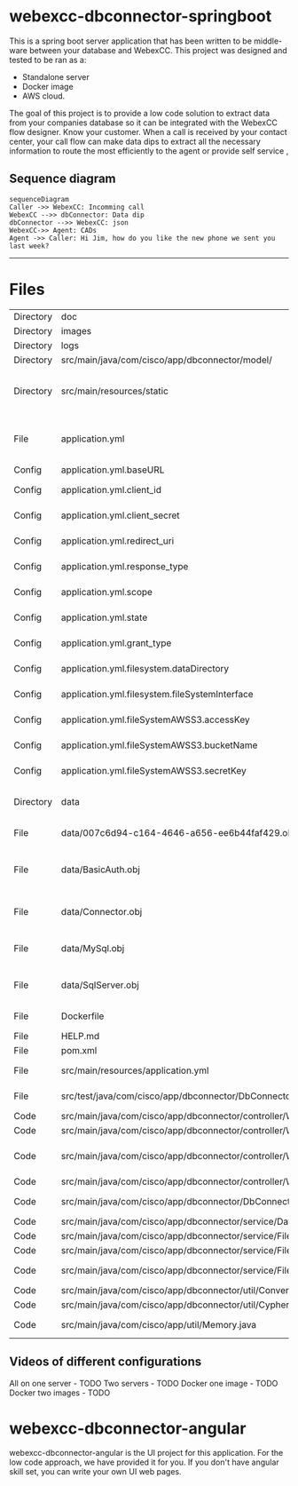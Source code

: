 # webexcc-dbconnector-springboot

This is a spring boot server application that has been written to be middle-ware between your database and WebexCC.
This project was designed and tested to be ran as a:
- Standalone server
- Docker image
- AWS cloud.

The goal of this project is to provide a low code solution to extract data from your companies database so it can be integrated with the WebexCC flow designer. 
Know your customer. When a call is received by your contact center, your call flow can make data dips to extract all the necessary information to route the most efficiently to the agent or provide self service , 


## Sequence diagram
```mermaid
sequenceDiagram
Caller ->> WebexCC: Incomming call
WebexCC -->> dbConnector: Data dip
dbConnector -->> WebexCC: json
WebexCC->> Agent: CADs
Agent ->> Caller: Hi Jim, how do you like the new phone we sent you last week?
```
---


# Files
| | | |
|-|-|-|
|Directory|doc|documentation directory|
|Directory|images|repository images|
|Directory|logs|app runtime log files|
|Directory|src/main/java/com/cisco/app/dbconnector/model/|POJOs|
|Directory|src/main/resources/static|place html files here if you want the web server and to run within the same container|
|File|application.yml|application config file is keep in the root folder so it can be modified with having to recompile|
|Config|application.yml.baseURL|https://webexapis.com/v1|
|Config|application.yml.client_id|https://developer.webex-cx.com/my-apps|
|Config|application.yml.client_secret|https://developer.webex-cx.com/my-apps|
|Config|application.yml.redirect_uri|https://developer.webex-cx.com/my-apps|
|Config|application.yml.response_type|https://developer.webex-cx.com/my-apps|
|Config|application.yml.scope|https://developer.webex-cx.com/my-apps|
|Config|application.yml.state|https://developer.webex-cx.com/my-apps|
|Config|application.yml.grant_type|https://developer.webex-cx.com/my-apps|
|Config|application.yml.filesystem.dataDirectory|where to persist config files (encrypted)|
|Config|application.yml.filesystem.fileSystemInterface|fileSystemLocalhost OR fileSystemAWSS3|
|Config|application.yml.fileSystemAWSS3.accessKey|required is using AWS S3 bucket|
|Config|application.yml.fileSystemAWSS3.bucketName|required is using AWS S3 bucket|
|Config|application.yml.fileSystemAWSS3.secretKey|required is using AWS S3 bucket|
|Directory|data|where config data is persist (defined in/application.yml)|
|File|data/007c6d94-c164-4646-a656-ee6b44faf429.obj|this is what a endpoint looks like (encrypted)|
|File|data/BasicAuth.obj|if you have authentication turned on for endpoints this files is used (encrypted)|
|File|data/Connector.obj|active connector's information is stored here (encrypted)|
|File|data/MySql.obj|MySql's connection information is stored here (encrypted)|
|File|data/SqlServer.obj|Sql Server's connection information is stored here (encrypted)|
|File|Dockerfile|used to create a docker image|
|File|HELP.md|todo|
|File|pom.xml|Maven's configuration file|
|File|src/main/resources/application.yml|not used. but you can if you want|
|File|src/test/java/com/cisco/app/dbconnector/DbConnectorTests.java|dbConnector test methods|
|Code|src/main/java/com/cisco/app/dbconnector/controller/WebController.java|used by the UI|
|Code|src/main/java/com/cisco/app/dbconnector/controller/WebControllerRest.java|used by the UI|
|Code|src/main/java/com/cisco/app/dbconnector/controller/WebControllerUI.java|configured for the webexcc-dbconnector-angular project|
|Code|src/main/java/com/cisco/app/dbconnector/controller/WebControllerWebexCC.java|WebexCC endpoints|
|Code|src/main/java/com/cisco/app/dbconnector/DbConnector.java|Spring Boot Main application file|
|Code|src/main/java/com/cisco/app/dbconnector/service/DatabaseUtility.java|utility for SQL commands|
|Code|src/main/java/com/cisco/app/dbconnector/service/FileSystemAWSS3.java|AWS S3 bucket code|
|Code|src/main/java/com/cisco/app/dbconnector/service/FileSystemInterface.java|file system interface|
|Code|src/main/java/com/cisco/app/dbconnector/service/FileSystemLocalhost.java|local host file system code|
|Code|src/main/java/com/cisco/app/dbconnector/util/Convertor.java|convert sql to json|
|Code|src/main/java/com/cisco/app/dbconnector/util/Cypher2021.java|encryption class|
|Code|src/main/java/com/cisco/app/util/Memory.java|logs application memory usage|

## Videos of different configurations 

All on one server - TODO
Two servers - TODO
Docker one image - TODO
Docker two images - TODO

# webexcc-dbconnector-angular
webexcc-dbconnector-angular is the UI project for this application.
For the low code approach, we have provided it for you. 
If you don't have angular skill set, you can write your own UI web pages.

 